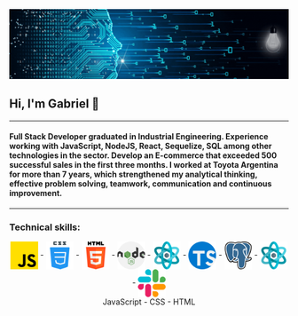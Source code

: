 
    

<img src="./DevelopingSolutions.gif" alt="DevelopingSolutions" />
<h2> Hi, I'm Gabriel 👋 </h2>
<hr>
<h4>Full Stack Developer graduated in Industrial Engineering. Experience working with JavaScript, NodeJS, React, Sequelize, SQL among other technologies in the sector. Develop an E-commerce that exceeded 500 successful sales in the first three months. I worked at Toyota Argentina for more than 7 years, which strengthened my analytical thinking, effective problem solving, teamwork, communication and continuous improvement.</h4>
<hr>
<h3>Technical skills:</h3>
<div align="center">
  <img src="./img/skills/js.png" width="50" height="50" align="center"/><span> - </span>
  <img src="/img/skills/css.png" width="50" height="50" align="center"/><span> - </span>
  <img src="/img/skills/html-5.png" width="50" height="50" align="center"/><span> - </span>
  <img src="/img/skills/nodejs.png" width="50" height="50" align="center"/><span> - </span>
  <img src="/img/skills/react.png" width="50" height="50" align="center"/><span> - </span>
  <img src="/img/skills/typescript.png" width="50" height="50" align="center"/><span> - </span>
  <img src="/img/skills/postgre.png" width="50" height="50" align="center"/><span> - </span>
  <img src="/img/skills/react.png" width="50" height="50" align="center"/><span> - </span>
  <img src="/img/skills/slack.png" width="50" height="50" align="center"/>
</div> 
<div align="center">
  <span>JavaScript</span><span> - </span>
  <span>CSS</span><span> - </span>
  <span>HTML</span>
</div> 


<!--
**gpitrella/gpitrella** is a ✨ _special_ ✨ repository because its `README.md` (this file) appears on your GitHub profile.

Here are some ideas to get you started:

- 🔭 I’m currently working on ...
- 🌱 I’m currently learning ...
- 👯 I’m looking to collaborate on ...
- 🤔 I’m looking for help with ...
- 💬 Ask me about ...
- 📫 How to reach me: ...
- 😄 Pronouns: ...
- ⚡ Fun fact: ...
-->
